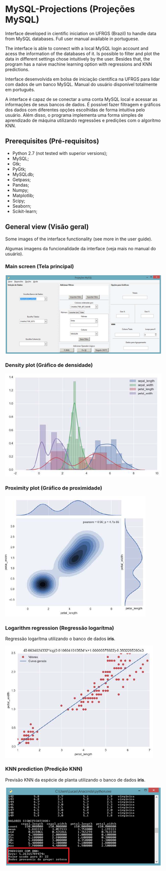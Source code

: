 # MySQL-Projections (Projeções MySQL)
Interface developed in cientific iniciation on UFRGS (Brazil) to handle data from MySQL databases. Full user manual available in portuguese.

The interface is able to connect with a local MySQL login account and acess the information of the databases of it. Is possible to filter and plot the data in different settings chose intuitively by the user. Besides that, the program has a naive machine learning option with regressions and KNN predictions.

Interface desenvolvida em bolsa de iniciação científica na UFRGS para lidar com dados de um banco MySQL. Manual do usuário disponível totalmente em português.

A interface é capaz de se conectar a uma conta MySQL local e acessar as informações de seus bancos de dados. É possível fazer filtragem e gráficos dos dados com diferentes opções escolhidas de forma intuitiva pelo usuário. Além disso, o programa implementa uma forma simples de aprendizado de máquina utilizando regressões e predições com o algorítmo KNN.

## Prerequisites (Pré-requisitos)

- Python 2.7 (not tested with superior versions);
- MySQL;
- Gtk;
- PyGtk;
- MySQLdb;
- Getpass;
- Pandas;
- Numpy;
- Matplotlib;
- Scipy;
- Seaborn;
- Scikit-learn;

## General view (Visão geral)

Some images of the interface functionality (see more in the user guide).

Algumas imagens da funcionalidade da interface (veja mais no manual do usuário).

### Main screen (Tela principal)
![Screenshot](imagens/tela_principal.PNG)

### Density plot (Gráfico de densidade)
![Screenshot](imagens/grafico_densidade.PNG)

### Proximity plot (Gráfico de proximidade)
![Screenshot](imagens/grafico_proximidade.PNG)

### Logarithm regression (Regressão logarítma)
Regressão logarítma utilizando o banco de dados **iris**.

![Screenshot](imagens/regressao.PNG)

### KNN prediction (Predição KNN)
Previsão KNN da espécie de planta utilizando o banco de dados **iris**.

![Screenshot](imagens/knn.PNG)
